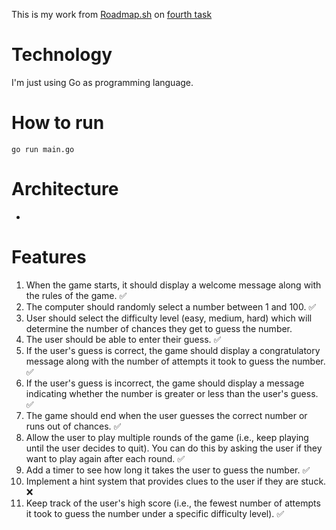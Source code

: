 This is my work from [Roadmap.sh](https://roadmap.sh) on [fourth task](https://roadmap.sh/projects/number-guessing-game)  

# Technology
I'm just using Go as programming language.  

# How to run
`go run main.go`

# Architecture
-  

# Features
1. When the game starts, it should display a welcome message along with the rules of the game. ✅
2. The computer should randomly select a number between 1 and 100. ✅ 
3. User should select the difficulty level (easy, medium, hard) which will determine the number of chances they get to guess the number.  
4. The user should be able to enter their guess. ✅ 
5. If the user's guess is correct, the game should display a congratulatory message along with the number of attempts it took to guess the number. ✅ 
6. If the user's guess is incorrect, the game should display a message indicating whether the number is greater or less than the user's guess. ✅ 
7. The game should end when the user guesses the correct number or runs out of chances. ✅ 
8. Allow the user to play multiple rounds of the game (i.e., keep playing until the user decides to quit). You can do this by asking the user if they want to play again after each round. ✅ 
9. Add a timer to see how long it takes the user to guess the number. ✅ 
10. Implement a hint system that provides clues to the user if they are stuck. ❌
11. Keep track of the user's high score (i.e., the fewest number of attempts it took to guess the number under a specific difficulty level). ✅ 


